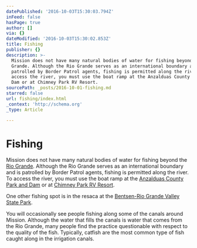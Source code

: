 ```yaml
---
datePublished: '2016-10-03T15:30:03.794Z'
inFeed: false
hasPage: true
author: []
via: {}
dateModified: '2016-10-03T15:30:02.853Z'
title: Fishing
publisher: {}
description: >-
  Mission does not have many natural bodies of water for fishing beyond the Rio
  Grande. Although the Rio Grande serves as an international boundary and is
  patrolled by Border Patrol agents, fishing is permitted along the river. To
  access the river, you must use the boat ramp at the Anzalduas County Park and
  Dam or at Chimney Park RV Resort. 
sourcePath: _posts/2016-10-01-fishing.md
starred: false
url: fishing/index.html
_context: 'http://schema.org'
_type: Article

---
```

# Fishing

Mission does not have many natural bodies of water for fishing beyond the [Rio Grande][0]. Although the Rio Grande serves as an international boundary and is patrolled by Border Patrol agents, fishing is permitted along the river.   
To access the river, you must use the boat ramp at the [Anzalduas County Park and Dam][1] or at [Chimney Park RV Resort][2]. 

One other fishing spot is in the resaca at the [Bentsen-Rio Grande Valley State Park][3]. 

You will occasionally see people fishing along some of the canals around Mission. Although the water that fills the canals is water that comes from the Rio Grande, many people find the practice questionable with respect to the quality of the fish. Typically, catfish are the most common type of fish caught along in the irrigation canals.

[0]: https://sites.google.com/a/missiontexas.net/public/attractions/rio-grande
[1]: https://sites.google.com/a/missiontexas.net/public/attractions/anzalduas-county-park
[2]: https://sites.google.com/a/missiontexas.net/public/attractions/chimney-park-rv-resort
[3]: http://tpwd.texas.gov/state-parks/bentsen-rio-grande-valley "Bentsen-RGV State Park"